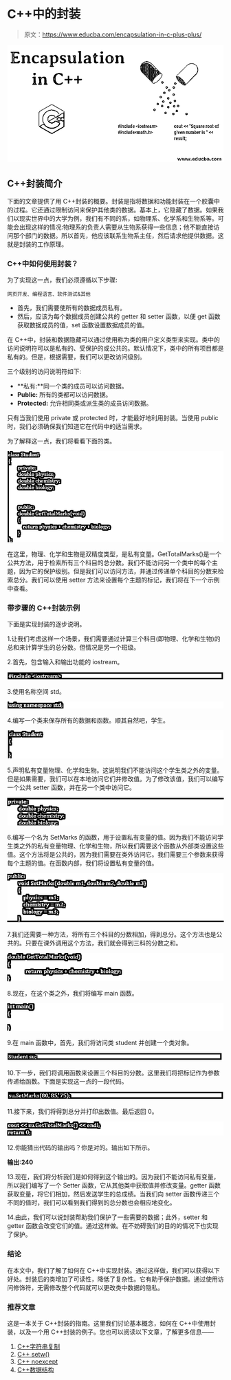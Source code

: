 # C++中的封装

> 原文：<https://www.educba.com/encapsulation-in-c-plus-plus/>

![Encapsulation in C++](img/a192494737ea92fac91424b8dec5a136.png)



## C++封装简介

下面的文章提供了用 C++封装的概要。封装是指将数据和功能封装在一个胶囊中的过程。它还通过限制访问来保护其他类的数据。基本上，它隐藏了数据。如果我们以现实世界中的大学为例，我们有不同的系，如物理系、化学系和生物系等。可能会出现这样的情况:物理系的负责人需要从生物系获得一些信息；他不能直接访问那个部门的数据。所以首先，他应该联系生物系主任，然后请求他提供数据。这就是封装的工作原理。

### C++中如何使用封装？

为了实现这一点，我们必须遵循以下步骤:

<small>网页开发、编程语言、软件测试&其他</small>

*   首先，我们需要使所有的数据成员私有。
*   然后，应该为每个数据成员创建公共的 getter 和 setter 函数，以便 get 函数获取数据成员的值，set 函数设置数据成员的值。

在 C++中，封装和数据隐藏可以通过使用称为类的用户定义类型来实现。类中的访问说明符可以是私有的、受保护的或公共的。默认情况下，类中的所有项目都是私有的。但是，根据需要，我们可以更改访问级别。

三个级别的访问说明符如下:

*   **私有:**同一个类的成员可以访问数据。
*   **Public:** 所有的类都可以访问数据。
*   **Protected:** 允许相同类或派生类的成员访问数据。

只有当我们使用 private 或 protected 时，才能最好地利用封装。当使用 public 时，我们必须确保我们知道它在代码中的适当需求。

为了解释这一点，我们将看看下面的类。

![Encapsulation in C++-1.1](img/cd7882b2839cfc93865f3ae898b858b4.png)



在这里，物理、化学和生物是双精度类型，是私有变量。GetTotalMarks()是一个公共方法，用于检索所有三个科目的总分数。我们不能访问另一个类中的每个主题，因为它的保护级别。但是我们可以访问方法，并通过传递单个科目的分数来检索总分。我们可以使用 setter 方法来设置每个主题的标记，我们将在下一个示例中查看。

### 带步骤的 C++封装示例

下面是实现封装的逐步说明。

1.让我们考虑这样一个场景，我们需要通过计算三个科目(即物理、化学和生物)的总和来计算学生的总分数。但情况是另一个班级。

2.首先，包含输入和输出功能的 iostream。

![ iostream for the input and output functionality-1.2](img/8ec694f7048910aed85f5385eafa2c9c.png)



3.使用名称空间 std。

![ name space std -1.3](img/fc495b27263004dcc81efb5366999012.png)



4.编写一个类来保存所有的数据和函数。顺其自然吧，学生。

![ hold all the data and functions-1.4](img/98a3ce00fffad56967d2f42c9222bc9e.png)



5.声明私有变量物理、化学和生物。这说明我们不能访问这个学生类之外的变量。但是如果需要，我们可以在本地访问它们并修改值。为了修改该值，我们可以编写一个公共 setter 函数，并在另一个类中访问它。

![Encapsulation in C++-1.5](img/81d29ccd7801914666f95eca7e23f602.png)



6.编写一个名为 SetMarks 的函数，用于设置私有变量的值。因为我们不能访问学生类之外的私有变量物理、化学和生物，所以我们需要这个函数从外部类设置这些值。这个方法将是公共的，因为我们需要在类外访问它。我们需要三个参数来获得每个主题的值。在函数内部，我们将设置私有变量的值。

![Encapsulation in C++-1.6](img/2f4cf16d68e6ae367379492f08fe6132.png)



7.我们还需要一种方法，将所有三个科目的分数相加，得到总分。这个方法也是公共的。只要在课外调用这个方法，我们就会得到三科的分数之和。

![Encapsulation in C++-1.7](img/939ee1cac89863f24c1e24635d114aad.png)



8.现在，在这个类之外，我们将编写 main 函数。

![Encapsulation in C++-1.8](img/cb351e9d7fbb5f28f05e84b4895b5bcd.png)



9.在 main 函数中，首先，我们将访问类 student 并创建一个类对象。

![Encapsulation in C++-1.9](img/ab1ea28204c489867ab0468b59675c88.png)



10.下一步，我们将调用函数来设置三个科目的分数。这里我们将把标记作为参数传递给函数。下面是实现这一点的一段代码。

![Encapsulation in C++-1.10](img/f294d0f7f6ac56ecd9c088788b3cc7eb.png)



11.接下来，我们将得到总分并打印出数值。最后返回 0。

![cout](img/4439410a5b4fb47813552b92375cdecf.png)



12.你能猜出代码的输出吗？你是对的。输出如下所示。

**输出:240**

13.现在，我们将分析我们是如何得到这个输出的。因为我们不能访问私有变量，所以我们编写了一个 Setter 函数，它从其他类中获取值并修改变量。getter 函数获取变量，将它们相加，然后发送学生的总成绩。当我们向 setter 函数传递三个不同的值时，我们可以看到我们得到的总分数也会相应地变化。

14.由此，我们可以说封装帮助我们保护了一些需要的数据；此外，setter 和 getter 函数会改变它们的值。通过这样做。在不妨碍我们的目的的情况下也实现了保护。

### 结论

在本文中，我们了解了如何在 C++中实现封装。通过这样做，我们可以获得以下好处。封装后的类增加了可读性，降低了复杂性。它有助于保护数据。通过使用访问修饰符，无需修改整个代码就可以更改类中数据的隐私。

### 推荐文章

这是一本关于 C++封装的指南。这里我们讨论基本概念，如何在 C++中使用封装，以及一个用 C++封装的例子。您也可以阅读以下文章，了解更多信息——

1.  [C++字符串复制](https://www.educba.com/c-plus-plus-string-copy/)
2.  [C++ setw()](https://www.educba.com/c-plus-plus-setw/)
3.  [C++ noexcept](https://www.educba.com/c-plus-plus-noexcept/)
4.  [C++数据结构](https://www.educba.com/c-plus-plus-data-structures/)





